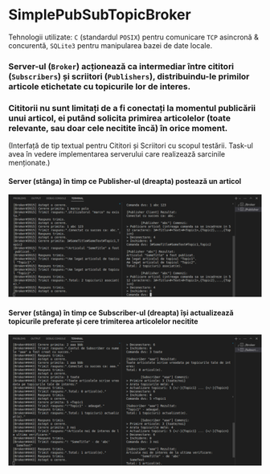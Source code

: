 # SimplePubSubTopicBroker
Tehnologii utilizate: `C` (standardul `POSIX`) pentru comunicare `TCP` asincronă & concurentă, `SQLite3` pentru manipularea bazei de date locale.

### Server-ul (`Broker`) acționează ca intermediar între cititori (`Subscribers`) și scriitori (`Publishers`), distribuindu-le primilor articole etichetate cu topicurile lor de interes.
### Cititorii nu sunt limitați de a fi conectați la momentul publicării unui articol, ei putând solicita primirea articolelor (toate relevante, sau doar cele necitite încă) în orice moment.

(Interfață de tip textual pentru Cititori și Scriitori cu scopul testării. Task-ul avea în vedere implementarea serverului care realizează sarcinile menționate.)

#### Server (stânga) în timp ce Publisher-ul (dreapta) postează un articol
![Publisher Use-Case](/images/publisherUsage.png)
#### Server (stânga) în timp ce Subscriber-ul (dreapta) își actualizează topicurile preferate și cere trimiterea articolelor necitite
![Subscriber Use-Case](/images/subscriberUsage.png)
